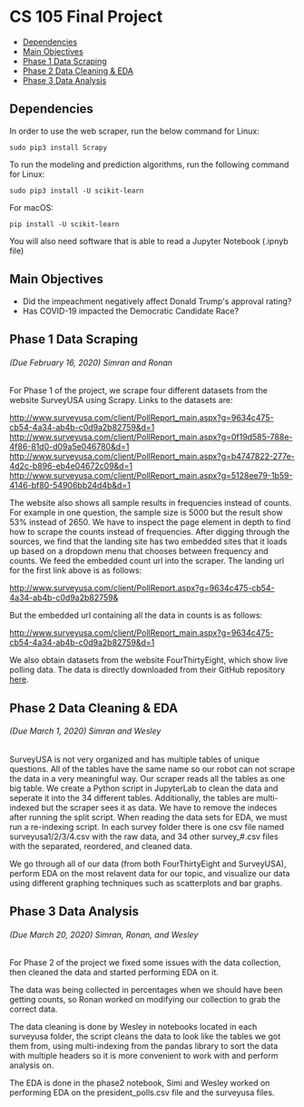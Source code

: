 # CS 105 Final Project

- [Dependencies](#dependencies)
- [Main Objectives](#main-objectives)
- [Phase 1 Data Scraping](#phase-1-data-scraping)
- [Phase 2 Data Cleaning & EDA](#phase-2-data-cleaning-and-eda)
- [Phase 3 Data Analysis](#phase-3-data-analysis)

## Dependencies 
In order to use the web scraper, run the below command for Linux:
```
sudo pip3 install Scrapy
```
To run the modeling and prediction algorithms, run the following command for Linux:
```
sudo pip3 install -U scikit-learn
```
For macOS:
```
pip install -U scikit-learn
```
You will also need software that is able to read a Jupyter Notebook (.ipnyb file)


## Main Objectives
- Did the impeachment negatively affect Donald Trump's approval rating?
- Has COVID-19 impacted the Democratic Candidate Race?

## Phase 1 Data Scraping
###### (Due February 16, 2020) Simran and Ronan

For Phase 1 of the project, we scrape four different datasets from the website SurveyUSA using Scrapy. Links to the datasets are:

http://www.surveyusa.com/client/PollReport_main.aspx?g=9634c475-cb54-4a34-ab4b-c0d9a2b82759&d=1
http://www.surveyusa.com/client/PollReport_main.aspx?g=0f19d585-788e-4f86-81d0-d09a5e046780&d=1
http://www.surveyusa.com/client/PollReport_main.aspx?g=b4747822-277e-4d2c-b896-eb4e04672c09&d=1
http://www.surveyusa.com/client/PollReport_main.aspx?g=5128ee79-1b59-4146-bf80-54906bb24d4b&d=1

The website also shows all sample results in frequencies instead of counts. For example in one question, the sample size is 5000 but the result show 53% instead of 2650. We have to inspect the page element in depth to find how to scrape the counts instead of frequencies. After digging through the sources, we find that the landing site has two embedded sites that it loads up based on a dropdown menu that chooses between frequency and counts. We feed the embedded count url into the scraper.
The landing url for the first link above is as follows:

http://www.surveyusa.com/client/PollReport.aspx?g=9634c475-cb54-4a34-ab4b-c0d9a2b82759&

But the embedded url containing all the data in counts is as follows:

http://www.surveyusa.com/client/PollReport_main.aspx?g=9634c475-cb54-4a34-ab4b-c0d9a2b82759&d=1

We also obtain datasets from the website FourThirtyEight, which show live polling data. The data is directly downloaded from their GitHub repository [here](https://github.com/fivethirtyeight/data/tree/master/polls).

## Phase 2 Data Cleaning & EDA
###### (Due March 1, 2020) Simran and Wesley

SurveyUSA is not very organized and has multiple tables of unique questions. All of the tables have the same name so our robot can not scrape the data in a very meaningful way. Our scraper reads all the tables as one big table. We create a Python script in JupyterLab to clean the data and seperate it into the 34 different tables. Additionally, the tables are multi-indexed but the scraper sees it as data. We have to remove the indeces after running the split script. When reading the data sets for EDA, we must run a re-indexing script. In each survey folder there is one csv file named surveyusa1/2/3/4.csv with the raw data, and 34 other survey_#.csv files with the separated, reordered, and cleaned data.

We go through all of our data (from both FourThirtyEight and SurveyUSA), perform EDA on the most relavent data for our topic, and visualize our data using different graphing techniques such as scatterplots and bar graphs.

## Phase 3 Data Analysis
###### (Due March 20, 2020) Simran, Ronan, and Wesley

For Phase 2 of the project we fixed some issues with the data collection, then cleaned the data and started performing EDA on it.

The data was being collected in percentages when we should have been getting counts, so Ronan worked on modifying our collection to grab the correct data.

The data cleaning is done by Wesley in notebooks located in each surveyusa folder, the script cleans the data to look like the tables we got them from, using multi-indexing from the pandas library to sort the data with multiple headers so it is more convenient to work with and perform analysis on.

The EDA is done in the phase2 notebook, Simi and Wesley worked on performing EDA on the president_polls.csv file and the surveyusa files.
